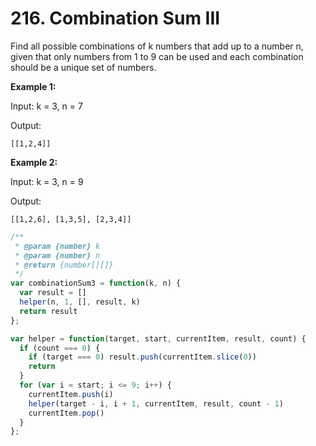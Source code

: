 # 216. Combination Sum III

Find all possible combinations of k numbers that add up to a number n, given that only numbers from 1 to 9 can be used and each combination should be a unique set of numbers.

**Example 1:**

Input: k = 3, n = 7

Output:
```
[[1,2,4]]
```

**Example 2:**

Input: k = 3, n = 9

Output:
```
[[1,2,6], [1,3,5], [2,3,4]]
```

```javascript
/**
 * @param {number} k
 * @param {number} n
 * @return {number[][]}
 */
var combinationSum3 = function(k, n) {
  var result = []
  helper(n, 1, [], result, k)
  return result
};

var helper = function(target, start, currentItem, result, count) {
  if (count === 0) {
    if (target === 0) result.push(currentItem.slice(0))
    return
  }
  for (var i = start; i <= 9; i++) {
    currentItem.push(i)
    helper(target - i, i + 1, currentItem, result, count - 1)
    currentItem.pop()
  }
};
```
